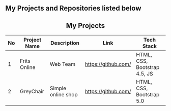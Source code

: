 ## My Projects and Repositories listed below

<h2 align="center">My Projects</h2>

| No | Project Name | Description | Link | Tech Stack |
| --- | ------------ | ------ | ----- | -------- |
| 1 | Frits Online | Web Team | https://github.com/ | HTML, CSS, Bootstrap 4.5, JS | 
| 2 | GreyChair | Simple online shop | https://github.com/ | HTML, CSS, Bootstrap 5.0 |



